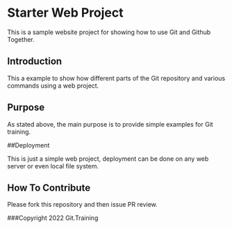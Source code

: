# Starter Web Project

This is a sample website project for showing how to use Git and Github Together.

## Introduction

This a example to show how different parts of the Git repository and various commands using a web project.

## Purpose

As stated above, the main purpose is to provide simple examples for Git training.

##Deployment

This is just a simple web project, deployment can be done on any web server or even local file system.

## How To Contribute

Please fork this repository and then issue PR review.


###Copyright
2022 Git.Training
